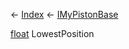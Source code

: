 ← [Index](Api-Index) ← [IMyPistonBase](Sandbox.ModAPI.Ingame.IMyPistonBase)

[float](System.Single) LowestPosition
